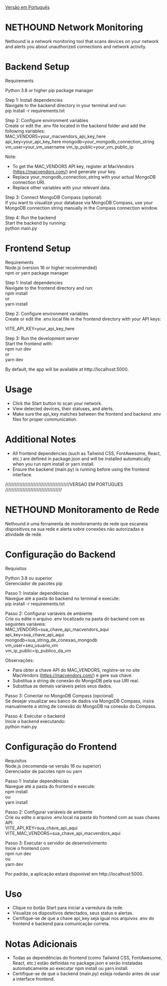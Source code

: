 [Versão em Português](#nethound-monitoramento-de-rede)

# NETHOUND Network Monitoring

Nethound is a network monitoring tool that scans devices on your network and alerts you about unauthorized connections and network activity.

# Backend Setup

Requirements

Python 3.8 or higher
pip package manager

Step 1: Install dependencies  
Navigate to the backend directory in your terminal and run:  
pip install -r requirements.txt

Step 2: Configure environment variables  
Create or edit the .env file located in the backend folder and add the following variables:  
MAC_VENDORS=your_macvendors_api_key_here
api_key=your_api_key_here
mongodb=your_mongodb_connection_string
vm_user=your_vm_username
vm_ip_public=your_vm_public_ip

Note:

- To get the MAC_VENDORS API key, register at MacVendors (https://macvendors.com/) and generate your key.
- Replace your_mongodb_connection_string with your actual MongoDB connection URI.
- Replace other variables with your relevant data.

Step 3: Connect MongoDB Compass (optional)  
If you want to visualize your database via MongoDB Compass, use your MongoDB connection string manually in the Compass connection window.

Step 4: Run the backend  
Start the backend by running:  
python main.py

# Frontend Setup

Requirements  
Node.js (version 16 or higher recommended)  
npm or yarn package manager

Step 1: Install dependencies  
Navigate to the frontend directory and run:  
npm install  
or  
yarn install

Step 2: Configure environment variables  
Create or edit the .env.local file in the frontend directory with your API keys:

VITE_API_KEY=your_api_key_here

Step 3: Run the development server  
Start the frontend with:  
npm run dev  
or  
yarn dev

By default, the app will be available at http://localhost:5000.

# Usage

- Click the Start button to scan your network.
- View detected devices, their statuses, and alerts.
- Make sure the api_key matches between the frontend and backend .env files for proper communication.

# Additional Notes

- All frontend dependencies (such as Tailwind CSS, FontAwesome, React, etc.) are defined in package.json and will be installed automatically when you run npm install or yarn install.
- Ensure the backend (main.py) is running before using the frontend interface.

/////////////////////////////////////////VERSAO EM PORTUGUES ////////////////////////////////////

# NETHOUND Monitoramento de Rede

Nethound é uma ferramenta de monitoramento de rede que escaneia dispositivos na sua rede e alerta sobre conexões não autorizadas e atividade de rede.

# Configuração do Backend

Requisitos

Python 3.8 ou superior  
Gerenciador de pacotes pip

Passo 1: Instalar dependências  
Navegue até a pasta do backend no terminal e execute:  
pip install -r requirements.txt

Passo 2: Configurar variáveis de ambiente  
Crie ou edite o arquivo .env localizado na pasta do backend com as seguintes variáveis:  
MAC_VENDORS=sua_chave_api_macvendors_aqui  
api_key=sua_chave_api_aqui  
mongodb=sua_string_de_conexao_mongodb  
vm_user=seu_usuario_vm  
vm_ip_public=ip_publico_da_vm

Observações:

- Para obter a chave API do MAC_VENDORS, registre-se no site MacVendors (https://macvendors.com/) e gere sua chave.
- Substitua a string de conexão do MongoDB pela sua URI real.
- Substitua as demais variáveis pelos seus dados.

Passo 3: Conectar no MongoDB Compass (opcional)  
Se desejar visualizar seu banco de dados via MongoDB Compass, insira manualmente a string de conexão do MongoDB na conexão do Compass.

Passo 4: Executar o backend  
Inicie o backend executando:  
python main.py

# Configuração do Frontend

Requisitos  
Node.js (recomenda-se versão 16 ou superior)  
Gerenciador de pacotes npm ou yarn

Passo 1: Instalar dependências  
Navegue até a pasta do frontend e execute:  
npm install  
ou  
yarn install

Passo 2: Configurar variáveis de ambiente  
Crie ou edite o arquivo .env.local na pasta do frontend com as suas chaves API:  
VITE_API_KEY=sua_chave_api_aqui  
VITE_MAC_VENDORS=sua_chave_api_macvendors_aqui

Passo 3: Executar o servidor de desenvolvimento  
Inicie o frontend com:  
npm run dev  
ou  
yarn dev

Por padrão, a aplicação estará disponível em http://localhost:5000.

# Uso

- Clique no botão Start para iniciar a varredura da rede.
- Visualize os dispositivos detectados, seus status e alertas.
- Certifique-se de que a chave api_key seja igual nos arquivos .env do frontend e backend para comunicação correta.

# Notas Adicionais

- Todas as dependências do frontend (como Tailwind CSS, FontAwesome, React, etc.) estão definidas no package.json e serão instaladas automaticamente ao executar npm install ou yarn install.
- Certifique-se de que o backend (main.py) esteja rodando antes de usar a interface frontend.
